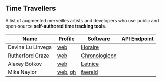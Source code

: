 ## Time Travellers

A list of augmented merveilles artists and developers who use public and open-source **self-authored time tracking tools**.

Name | Profile | Software | API Endpoint
---|---|---|---
Devine Lu Linvega | [web](https://wiki.xxiivv.com) | [Horaire](https://wiki.xxiivv.com/#horaire)
Rutherford Craze | [web](https://craze.co.uk) | [Chronologicon](https://craze.co.uk/chronologicon)
Alexey Botkov | [web](https://nomand.co) | [Letnice](https://nomand.github.io/Letnice)
Mika Naylor | [web](http://autophagy.io/), [gh](https://github.com/autophagy) | [faereld](https://github.com/autophagy/faereld)
